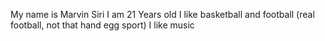 My name is Marvin Siri
I am 21 Years old
I like basketball and football (real football, not that hand egg sport)
I like music
